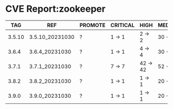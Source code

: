 # CVE Report:zookeeper
|  TAG   |       REF       | PROMOTE | CRITICAL |   HIGH   |  MEDIUM  |   LOW    | UNKNOWN |
|--------|-----------------|---------|----------|----------|----------|----------|---------|
| 3.5.10 | 3.5.10_20231030 | ?       | 1 -> 1   | 2 -> 2   | 30 -> 30 | 34 -> 34 | 0 -> 0  |
| 3.6.4  | 3.6.4_20231030  | ?       | 1 -> 1   | 4 -> 4   | 30 -> 30 | 34 -> 34 | 0 -> 0  |
| 3.7.1  | 3.7.1_20231030  | ?       | 7 -> 7   | 42 -> 42 | 52 -> 52 | 86 -> 86 | 0 -> 0  |
| 3.8.2  | 3.8.2_20231030  | ?       | 1 -> 1   | 1 -> 1   | 20 -> 20 | 34 -> 34 | 0 -> 0  |
| 3.9.0  | 3.9.0_20231030  | ?       | 1 -> 1   | 1 -> 1   | 20 -> 20 | 34 -> 34 | 0 -> 0  |
